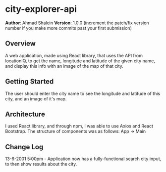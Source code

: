 # city-explorer-api

**Author**: Ahmad Shalein
**Version**: 1.0.0 (increment the patch/fix version number if you make more commits past your first submission)

## Overview
A web application, made using React library, that uses the API from locationIQ, to get the name, longitude and latitude of the given city name, and display this info with an image of the map of that city.

## Getting Started
The user should enter the city name to see the longitude and latitude of this city, and an image of it's map.

## Architecture
I used React library, and through npm, I was able to use Axios and React Bootstrap. The structure of components was as follows: App -> Main

## Change Log
13-6-2001 5:00pm - Application now has a fully-functional search city input, to then show results about the city.